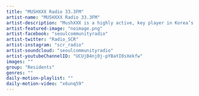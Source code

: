 ```yaml
---
title: "MUSHXXX Radio 33.3FM"	
artist-name: "MUSHXXX Radio 33.3FM"	
artist-description: "MushXXX is a highly active, key player in Korea’s underground, her high energy sets have won her many fans from the party and festival circuits across the country. Expect to hear an eclectic blend of Disco, House, Tech House, plus plenty more."	
artist-featured-image: "noimage.png"	
artist-facebook: "seoulcommunityradio"	
artist-twitter: "Radio_SCR"	
artist-instagram: "scr_radio"	
artist-soundcloud: "seoulcommunityradio"	
artist-youtubeChannelID: "UCUjB4nj0j-pYBaYI0sXekfw"	
images: ""	
group: "Residents"	
genres: ""	
daily-motion-playlist: ""	
daily-motion-video: "x6unq59"		
---
```


